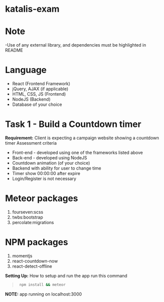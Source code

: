 # katalis-exam

# Note
-Use of any external library, and dependencies must be highlighted in README

# Language
- React (Frontend Framework)
- jQuery, AJAX (if applicable)
- HTML, CSS, JS (Frontend)
- NodeJS (Backend)
- Database of your choice

# Task 1 - Build a Countdown timer
**Requirement:**
  Client is expecting a campaign website showing a countdown timer
  Assessment criteria
- Front-end - developed using one of the frameworks listed above
- Back-end - developed using NodeJS
- Countdown animation (of your choice)
- Backend with ability for user to change time
- Timer show 00:00:00 after expire
- Login/Register is not necessary


# Meteor packages
  1. fourseven:scss
  2. twbs:bootstrap
  3. percolate:migrations

# NPM packages
  1. momentjs
  2. react-countdown-now
  3. react-detect-offline
  
**Setting Up:** How to setup and run the app
 run this command
 > ```bash
 >  npm install && meteor
 > ```
 
 **NOTE:** app running on localhost:3000
